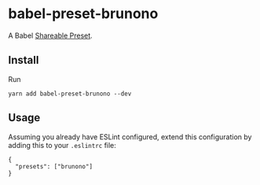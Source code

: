 # babel-preset-brunono
A Babel [Shareable Preset](https://babeljs.io/docs/en/presets).

## Install
Run

```
yarn add babel-preset-brunono --dev
```

## Usage
Assuming you already have ESLint configured, extend this configuration
by adding this to your `.eslintrc` file:

```
{
  "presets": ["brunono"]
}
```
